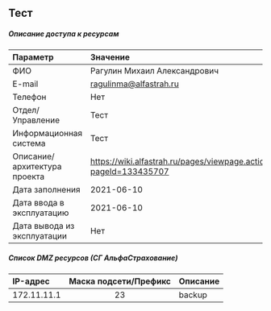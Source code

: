 ## Тест
##### Описание доступа к ресурсам
| Параметр                     | Значение                                                         |
| :--------------------------- | :--------------------------------------------------------------- |
| ФИО                          | Рагулин Михаил Александрович                                     |
| E-mail                       | ragulinma@alfastrah.ru                                           |
| Телефон                      | Нет                                                              |
| Отдел/Управление             | Тест                                                             |
| Информационная система       | Тест                                                             |
| Описание/архитектура проекта | https://wiki.alfastrah.ru/pages/viewpage.action?pageId=133435707 |
| Дата заполнения              | 2021-06-10                                                       |
| Дата ввода в эксплуатацию    | 2021-06-10                                                       |
| Дата вывода из эксплуатации  | Нет                                                              |



##### Список DMZ ресурсов (СГ АльфаСтрахование)
| IP-адрес    | Маска подсети/Префикс | Описание |
| :---------- | :-------------------: | :------- |
| 172.11.11.1 |          23           | backup   |


